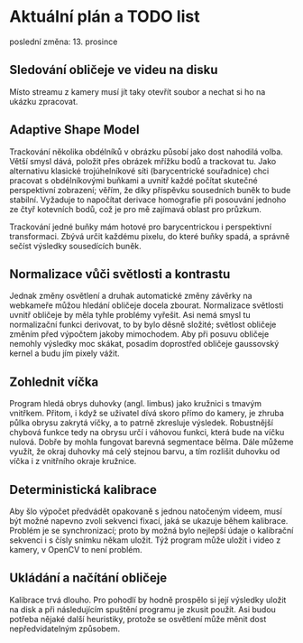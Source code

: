 # Aktuální plán a TODO list

poslední změna: 13. prosince

## Sledování obličeje ve videu na disku
Místo streamu z kamery musí jít taky otevřít soubor a nechat si ho na ukázku zpracovat.

## Adaptive Shape Model
Trackování několika obdélníků v obrázku působí jako dost nahodilá volba.
Větší smysl dává, položit přes obrázek mřížku bodů a trackovat tu.
Jako alternativu klasické trojúhelníkové síti (barycentrické souřadnice) chci pracovat s obdélníkovými buňkami a uvnitř každé počítat skutečné perspektivní zobrazení; věřím, že díky příspěvku sousedních buněk to bude stabilní.
Vyžaduje to napočítat derivace homografie při posouvání jednoho ze čtyř kotevních bodů, což je pro mě zajímavá oblast pro průzkum.

Trackování jedné buňky mám hotové pro barycentrickou i perspektivní transformaci.
Zbývá určit každému pixelu, do které buňky spadá, a správně sečíst výsledky sousedících buněk.

## Normalizace vůči světlosti a kontrastu
Jednak změny osvětlení a druhak automatické změny závěrky na webkameře můžou hledání obličeje docela zbourat. Normalizace světlosti uvnitř obličeje by měla tyhle problémy vyřešit. Asi nemá smysl tu normalizační funkci derivovat, to by bylo děsně složité; světlost obličeje změním před výpočtem jakoby mimochodem. Aby při posuvu obličeje nemohly výsledky moc skákat, posadím doprostřed obličeje gaussovský kernel a budu jím pixely vážit.

## Zohlednit víčka
Program hledá obrys duhovky (angl. limbus) jako kružnici s tmavým vnitřkem.
Přitom, i když se uživatel dívá skoro přímo do kamery, je zhruba půlka obrysu zakrytá víčky, a to patrně zkresluje výsledek.
Robustnější chybová funkce tedy na obrysu určí i váhovou funkci, která bude na víčku nulová.
Dobře by mohla fungovat barevná segmentace bělma.
Dále můžeme využít, že okraj duhovky má celý stejnou barvu, a tím rozlišit duhovku od víčka i z vnitřního okraje kružnice.

## Deterministická kalibrace
Aby šlo výpočet předvádět opakovaně s jednou natočeným videem, musí být možné napevno zvoli sekvenci fixací, jaká se ukazuje během kalibrace. Problém je se synchronizací; proto by možná bylo nejlepší údaje o kalibrační sekvenci i s čísly snímku někam uložit. Týž program může uložit i video z kamery, v OpenCV to není problém.

## Ukládání a načítání obličeje
Kalibrace trvá dlouho. Pro pohodlí by hodně prospělo si její výsledky uložit na disk a při následujícím spuštění programu je zkusit použít. Asi budou potřeba nějaké další heuristiky, protože se osvětlení může měnit dost nepředvidatelným způsobem.
